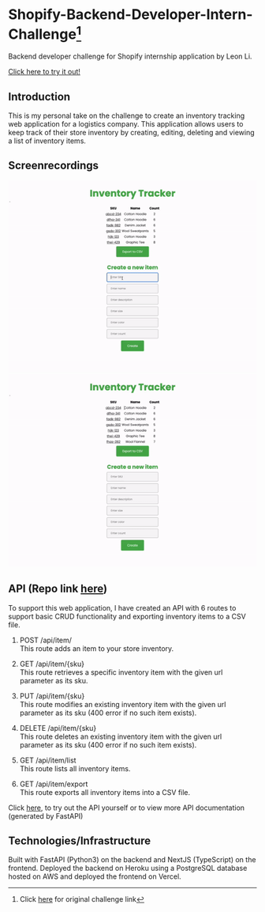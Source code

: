 # Shopify-Backend-Developer-Intern-Challenge[^1]
Backend developer challenge for Shopify internship application by Leon Li.

[Click here to try it out!](https://leonli-shopify-backend-challenge.vercel.app/)

## Introduction
This is my personal take on the challenge to create an inventory tracking web application for a logistics company. This application allows users to keep track of their store inventory by creating, editing, deleting and viewing a list of inventory items.

## Screenrecordings
![adding an item](images/add_item.gif)
![exporting items](images/export_items.gif)


## API (Repo link [here](https://github.com/leon-li1/Shopify-Backend-Developer-Intern-Challenge-Backend-Server))

To support this web application, I have created an API with 6 routes to support basic CRUD functionality and exporting inventory items to a CSV file.

1. POST /api/item/ \
This route adds an item to your store inventory.

2. GET /api/item/{sku} \
This route retrieves a specific inventory item with the given url parameter as its sku.

3. PUT /api/item/{sku} \
This route modifies an existing inventory item with the given url parameter as its sku (400 error if no such item exists).

4. DELETE /api/item/{sku} \
This route deletes an existing inventory item with the given url parameter as its sku (400 error if no such item exists).

5. GET /api/item/list \
This route lists all inventory items.

6. GET /api/item/export \
This route exports all inventory items into a CSV file.

Click [here](https://inventory-tracker-server.herokuapp.com/docs), to try out the API yourself or to view more API documentation (generated by FastAPI)

## Technologies/Infrastructure
Built with FastAPI (Python3) on the backend and NextJS (TypeScript) on the frontend.
Deployed the backend on Heroku using a PostgreSQL database hosted on AWS and deployed the frontend on Vercel.

[^1]: Click [here](https://docs.google.com/document/d/1z9LZ_kZBUbg-O2MhZVVSqTmvDko5IJWHtuFmIu_Xg1A/edit#) for original challenge link
